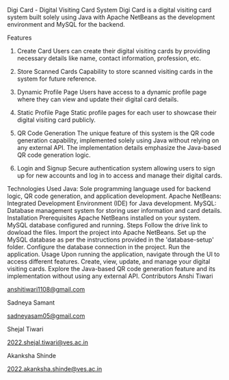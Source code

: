 Digi Card - Digital Visiting Card System
Digi Card is a digital visiting card system built solely using Java with Apache NetBeans as the development environment and MySQL for the backend.


Features
1. Create Card
Users can create their digital visiting cards by providing necessary details like name, contact information, profession, etc.

2. Store Scanned Cards
Capability to store scanned visiting cards in the system for future reference.

3. Dynamic Profile Page
Users have access to a dynamic profile page where they can view and update their digital card details.

4. Static Profile Page
Static profile pages for each user to showcase their digital visiting card publicly.

5. QR Code Generation
The unique feature of this system is the QR code generation capability, implemented solely using Java without relying on any external API. The implementation details emphasize the Java-based QR code generation logic.

6. Login and Signup
Secure authentication system allowing users to sign up for new accounts and log in to access and manage their digital cards.

Technologies Used
Java: Sole programming language used for backend logic, QR code generation, and application development.
Apache NetBeans: Integrated Development Environment (IDE) for Java development.
MySQL: Database management system for storing user information and card details.
Installation
Prerequisites
Apache NetBeans installed on your system.
MySQL database configured and running.
Steps
Follow the drive link to dowload the files.
Import the project into Apache NetBeans.
Set up the MySQL database as per the instructions provided in the 'database-setup' folder.
Configure the database connection in the project.
Run the application.
Usage
Upon running the application, navigate through the UI to access different features.
Create, view, update, and manage your digital visiting cards.
Explore the Java-based QR code generation feature and its implementation without using any external API.
Contributors
Anshi Tiwari

anshitiwari1108@gmail.com

Sadneya Samant

sadneyasam05@gmail.com

Shejal Tiwari

2022.shejal.tiwari@ves.ac.in

Akanksha Shinde

2022.akanksha.shinde@ves.ac.in
